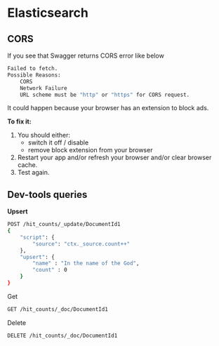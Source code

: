 # Elasticsearch

## CORS 
If you see that Swagger returns CORS error like below
```bash
Failed to fetch. 
Possible Reasons: 
    CORS 
    Network Failure 
    URL scheme must be "http" or "https" for CORS request.
```
It could happen because your browser has an extension to block ads.

<b>To fix it:</b>
1. You should either:
   * switch it off / disable
   * remove block extension from your browser
2. Restart your app and/or refresh your browser and/or clear browser cache.
3. Test again.


## Dev-tools queries

<b>Upsert</b>
```bash
POST /hit_counts/_update/DocumentId1
{
    "script": {
        "source": "ctx._source.count++"
    },
    "upsert": {
        "name" : "In the name of the God",
        "count" : 0
    }
}
```

Get
```bash
GET /hit_counts/_doc/DocumentId1
```

Delete
```bash
DELETE /hit_counts/_doc/DocumentId1
```

